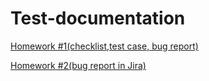 # Test-documentation


[ Homework #1(checklist,test case, bug report) ]( https://github.com/KaraliovaQA/Test-documentation/blob/main/Test%20cases.md )

[ Homework #2(bug report in Jira) ]( https://github.com/KaraliovaQA/Test-documentation/blob/main/Bug%20reports%20in%20Jira.md )


